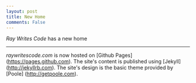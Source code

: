 ```yaml
---
layout: post
title: New Home
comments: False
---
```


*Ray Writes Code* has a new home 

-----

*raywritescode.com* is now hosted on [Github Pages] (https://pages.github.com). The site's content is published using [Jekyll] (http://jekyllrb.com). The site's design is the basic theme provided by [Poole] (http://getpoole.com). 
